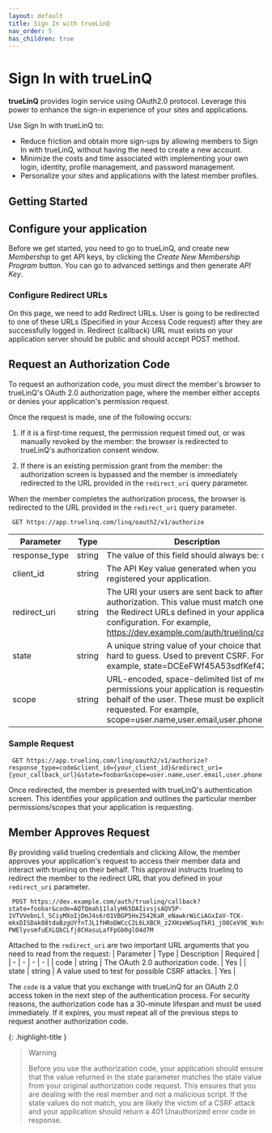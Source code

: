 ```yaml
---
layout: default
title: Sign In with trueLinQ
nav_order: 5
has_children: true
---
```

# Sign In with trueLinQ
**trueLinQ** provides login service using OAuth2.0 protocol. Leverage this power to enhance the sign-in experience of your sites and applications.

Use Sign In with trueLinQ to:
* Reduce friction and obtain more sign-ups by allowing members to Sign In with trueLinQ, without having the need to create a new account.
* Minimize the costs and time associated with implementing your own login, identity, profile management, and password management.
* Personalize your sites and applications with the latest member profiles.

## Getting Started

## Configure your application
Before we get started, you need to go to trueLinQ, and create new _Membership_ to get API keys, by clicking the _Create New Membership Program_ button. You can go to advanced settings and then generate _API Key_.

### Configure Redirect URLs
On this page, we need to add Redirect URLs. User is going to be redirected to one of these URLs (Specified in your Access Code request) after they are successfully logged in. 
Redirect (callback) URL must exists on your application server should be public and should accept POST method.


## Request an Authorization Code

To request an authorization code, you must direct the member's browser to trueLinQ's OAuth 2.0 authorization page, where the member either accepts or denies your application's permission request.

Once the request is made, one of the following occurs:

1. If it is a first-time request, the permission request timed out, or was manually revoked by the member: the browser is redirected to trueLinQ's authorization consent window.

2. If there is an existing permission grant from the member: the authorization screen is bypassed and the member is immediately redirected to the URL provided in the `redirect_uri` query parameter.

When the member completes the authorization process, the browser is redirected to the URL provided in the `redirect_uri` query parameter.

```
 GET https://app.truelinq.com/linq/oauth2/v1/authorize 
```

|   Parameter	    | Type      | Description                                       | Required  |
|   -               |   -       |   -                                               |   -       |
| response_type	| string    |	The value of this field should always be: code  |   Yes     |
| client_id	    | string    |	The API Key value generated when you registered your application.  |   Yes     |
| redirect_uri	| string    |	The URI your users are sent back to after authorization. This value must match one of the Redirect URLs defined in your application configuration. For example, https://dev.example.com/auth/truelinq/callback  |   Yes     |
| state	        | string    |	A unique string value of your choice that is hard to guess. Used to prevent CSRF. For example, state=DCEeFWf45A53sdfKef424.  |   Yes     |
| scope	| string    |	URL-encoded, space-delimited list of member permissions your application is requesting on behalf of the user. These must be explicitly requested. For example, scope=user.name,user.email,user.phone  |   Yes     |

### Sample Request
```
 GET https://app.truelinq.com/linq/oauth2/v1/authorize?response_type=code&client_id={your_client_id}&redirect_uri={your_callback_url}&state=foobar&scope=user.name,user.email,user.phone    
```

Once redirected, the member is presented with trueLinQ's authentication screen. This identifies your application and outlines the particular member permissions/scopes that your application is requesting.

## Member Approves Request
By providing valid truelinq credentials and clicking Allow, the member approves your application's request to access their member data and interact with truelinq on their behalf. This approval instructs truelinq to redirect the member to the redirect URL that you defined in your `redirect_uri` parameter.

```
 POST https://dev.example.com/auth/truelinq/callback?state=foobar&code=AQTQmah11lalyH65DAIivsjsAQV5P-1VTVVebnLl_SCiyMXoIjDmJ4s6rO1VBGP5Hx2542KaR_eNawkrWiCiAGxIaV-TCK-mkxDISDak08tdaBzgUYfnTJL1fHRoDWCcC2L6LXBCR_z2XHzeWSuqTkR1_jO8CeV9E_WshsJBgE-PWElyvsmfuEXLQbCLfj8CHasuLafFpGb0glO4d7M
```

Attached to the `redirect_uri`  are two important URL arguments that you need to read from the request:
|   Parameter	    | Type      | Description                                       | Required  |
|   -               |   -       |   -                                               |   -       |
| code	            | string    |	 The OAuth 2.0 authorization code.              |   Yes     |
| state	            | string    |	A value used to test for possible CSRF attacks. |   Yes     |

The `code` is a value that you exchange with trueLinQ for an OAuth 2.0 access token in the next step of the authentication process. For security reasons, the authorization code has a 30-minute lifespan and must be used immediately. If it expires, you must repeat all of the previous steps to request another authorization code.

{: .highlight-title }
> Warning
>
> Before you use the authorization code, your application should ensure that the value returned in the state parameter matches the state value from your original authorization code request. This ensures that you are dealing with the real member and not a malicious script. If the state values do not match, you are likely the victim of a CSRF attack and your application should return a 401 Unauthorized error code in response.